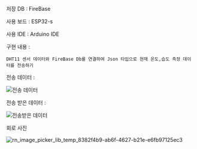 저장 DB : FireBase

사용 보드 : ESP32-s

사용 IDE : Arduino IDE

구현 내용 :

    DHT11 센서 데이터와 FireBase Db를 연결하여 Json 타입으로 현재 온도,습도 측정 데이터를 전송하기
    
    
    
 
 
전송 데이터 : 
    
![전송 데이터](https://user-images.githubusercontent.com/57944215/201854526-c4c43200-cc71-4977-8bb6-27b360cd6656.PNG)


전송 받은 데이터 :

![전송받은 데이터](https://user-images.githubusercontent.com/57944215/201854558-3e281390-cd40-4fa3-90bc-e9db8050fd08.PNG)

회로 사진

![rn_image_picker_lib_temp_8382f4b9-ab6f-4627-b21e-e6fb97125ec3](https://user-images.githubusercontent.com/57944215/201854688-3d6eec51-202d-4cda-b9ae-de4bc01c68dc.jpg)
